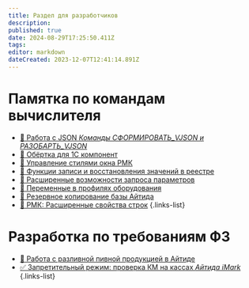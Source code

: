```yaml
---
title: Раздел для разработчиков
description: 
published: true
date: 2024-08-29T17:25:50.411Z
tags: 
editor: markdown
dateCreated: 2023-12-07T12:41:14.891Z
---
```


# Памятка по командам вычислителя

- [:blue_book: Работа с JSON *Команды СФОРМИРОВАТЬ_VJSON и РАЗОБАРТЬ_VJSON*](/dev/json)
- [:blue_book: Обёртка для 1С компонент](/dev/wrapper)
- [:blue_book: Управление стилями окна РМК](/dev/rmkwindowstyle)
- [:blue_book: Функции записи и восстановления значений в реестре](/dev/savesettings)
- [:blue_book: Расширенные возможности запроса параметров](/dev/extraparams)
- [:blue_book: Переменные в профилях оборудования](/dev/profilevar)
- [:blue_book: Резервное копирование базы Айтида](/dev/backup)
- [:blue_book: РМК: Расширенные свойства строк](/dev/rmkprops)
{.links-list}

# Разработка по требованиям ФЗ
- [:beer: Работа с разливной пивной продукцией в Айтиде](/dev/beer-keg)
- [✅ Запретительный режим: проверка КМ на кассах *Айтида iMark*](/dev/iMark)
{.links-list}